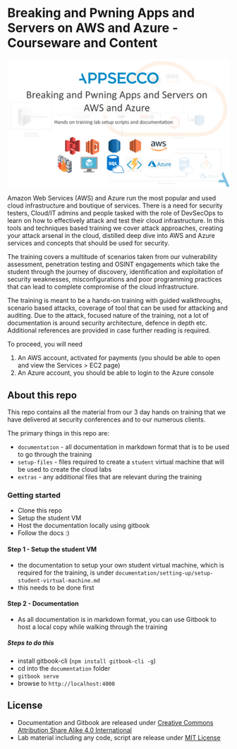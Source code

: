 # Breaking and Pwning Apps and Servers on AWS and Azure - Courseware and Content

![header](github-images/github-background.png)

Amazon Web Services (AWS) and Azure run the most popular and used cloud infrastructure and boutique of services. There is a need for security testers, Cloud/IT admins and people tasked with the role of DevSecOps to learn on how to effectively attack and test their cloud infrastructure. In this tools and techniques based training we cover attack approaches, creating your attack arsenal in the cloud, distilled deep dive into AWS and Azure services and concepts that should be used for security.

The training covers a multitude of scenarios taken from our vulnerability assessment, penetration testing and OSINT engagements which take the student through the journey of discovery, identification and exploitation of security weaknesses, misconfigurations and poor programming practices that can lead to complete compromise of the cloud infrastructure.

The training is meant to be a hands-on training with guided walkthroughs, scenario based attacks, coverage of tool that can be used for attacking and auditing. Due to the attack, focused nature of the training, not a lot of documentation is around security architecture, defence in depth etc. Additional references are provided in case further reading is required.

To proceed, you will need

1. An AWS account, activated for payments (you should be able to open and view the Services > EC2 page)
2. An Azure account, you should be able to login to the Azure console

## About this repo

This repo contains all the material from our 3 day hands on training that we have delivered at security conferences and to our numerous clients.

The primary things in this repo are:

- `documentation` - all documentation in markdown format that is to be used to go through the training
- `setup-files` - files required to create a `student` virtual machine that will be used to create the cloud labs
- `extras` - any additional files that are relevant during the training

### Getting started

- Clone this repo
- Setup the student VM
- Host the documentation locally using gitbook
- Follow the docs :)

#### Step 1 - Setup the student VM

- the documentation to setup your own student virtual machine, which is required for the training, is under `documentation/setting-up/setup-student-virtual-machine.md`
- this needs to be done first

#### Step 2 - Documentation

- As all documentation is in markdown format, you can use Gitbook to host a local copy while walking through the training

##### Steps to do this

- install gitbook-cli (`npm install gitbook-cli -g`)
- cd into the `documentation` folder
- `gitbook serve`
- browse to `http://localhost:4000`

## License

- Documentation and Gitbook are released under [Creative Commons Attribution Share Alike 4.0 International](CC-BY-SA-LICENSE.txt)
- Lab material including any code, script are release under [MIT License](MIT-LICENSE.txt)